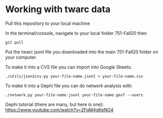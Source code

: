 # Working with twarc data

Pull this repository to your local machine

In the terminal/console, navigate to your local folder 751-Fall20 then

`git pull`

Put the twarc jsonl file you downloaded into the main 751-Fall20 folder on your computer.

To make it into a CVS file you can import into Google Sheets:

`./utils/json2csv.py your-file-name.jsonl > your-file-name.csv`

To make it into a Gephi file you can do network analysis with:

`./network.py your-file-name.jsonl your-file-name.gexf --users`

Gephi tutorial (there are many, but here is one): https://www.youtube.com/watch?v=2FqM4gKeNO4
